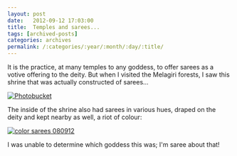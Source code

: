 ```yaml
---
layout: post
date:	2012-09-12 17:03:00
title:  Temples and sarees...
tags: [archived-posts]
categories: archives
permalink: /:categories/:year/:month/:day/:title/
---
```

It is the practice, at many temples to any goddess, to offer sarees as a votive offering to the deity. But when I visited the Melagiri forests, I saw this shrine that was actually constructed of sarees...

<a href="http://s1264.photobucket.com/albums/jj483/mnypx/?action=view&amp;current=IMG_7919-3.jpg" target="_blank"><img src="http://i1264.photobucket.com/albums/jj483/mnypx/IMG_7919-3.jpg" border="0" alt="Photobucket"></a>

The inside of the shrine also had sarees in various hues, draped on the deity and kept nearby as well, a riot of colour:

<a href="http://s1264.photobucket.com/albums/jj483/mnypx/?action=view&amp;current=IMG_8067.jpg" target="_blank"><img src="http://i1264.photobucket.com/albums/jj483/mnypx/IMG_8067.jpg" border="0" alt="color sarees 080912"></a>


I was unable to determine which goddess this was; I'm saree about that!
